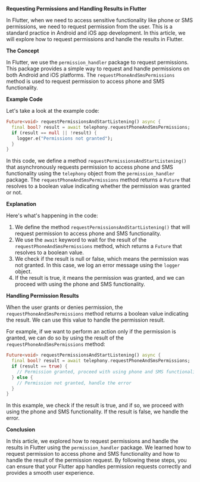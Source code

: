 **Requesting Permissions and Handling Results in Flutter**

In Flutter, when we need to access sensitive functionality like phone or SMS permissions, we need to request permission from the user. This is a standard practice in Android and iOS app development. In this article, we will explore how to request permissions and handle the results in Flutter.

**The Concept**

In Flutter, we use the `permission_handler` package to request permissions. This package provides a simple way to request and handle permissions on both Android and iOS platforms. The `requestPhoneAndSmsPermissions` method is used to request permission to access phone and SMS functionality.

**Example Code**

Let's take a look at the example code:
```dart
Future<void> requestPermissionsAndStartListening() async {
  final bool? result = await telephony.requestPhoneAndSmsPermissions;
  if (result == null || !result) {
    logger.e("Permissions not granted");
  }
}
```
In this code, we define a method `requestPermissionsAndStartListening()` that asynchronously requests permission to access phone and SMS functionality using the `telephony` object from the `permission_handler` package. The `requestPhoneAndSmsPermissions` method returns a `Future` that resolves to a boolean value indicating whether the permission was granted or not.

**Explanation**

Here's what's happening in the code:

1. We define the method `requestPermissionsAndStartListening()` that will request permission to access phone and SMS functionality.
2. We use the `await` keyword to wait for the result of the `requestPhoneAndSmsPermissions` method, which returns a `Future` that resolves to a boolean value.
3. We check if the result is null or false, which means the permission was not granted. In this case, we log an error message using the `logger` object.
4. If the result is true, it means the permission was granted, and we can proceed with using the phone and SMS functionality.

**Handling Permission Results**

When the user grants or denies permission, the `requestPhoneAndSmsPermissions` method returns a boolean value indicating the result. We can use this value to handle the permission result.

For example, if we want to perform an action only if the permission is granted, we can do so by using the result of the `requestPhoneAndSmsPermissions` method:
```dart
Future<void> requestPermissionsAndStartListening() async {
  final bool? result = await telephony.requestPhoneAndSmsPermissions;
  if (result == true) {
    // Permission granted, proceed with using phone and SMS functionality
  } else {
    // Permission not granted, handle the error
  }
}
```
In this example, we check if the result is true, and if so, we proceed with using the phone and SMS functionality. If the result is false, we handle the error.

**Conclusion**

In this article, we explored how to request permissions and handle the results in Flutter using the `permission_handler` package. We learned how to request permission to access phone and SMS functionality and how to handle the result of the permission request. By following these steps, you can ensure that your Flutter app handles permission requests correctly and provides a smooth user experience.